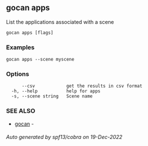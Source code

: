 ## gocan apps

List the applications associated with a scene

```
gocan apps [flags]
```

### Examples

```
gocan apps --scene myscene
```

### Options

```
      --csv            get the results in csv format
  -h, --help           help for apps
  -s, --scene string   Scene name
```

### SEE ALSO

* [gocan](gocan.md)	 - 

###### Auto generated by spf13/cobra on 19-Dec-2022
